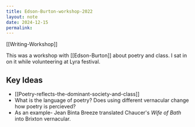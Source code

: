 ```yaml
---
title: Edson-Burton-workshop-2022
layout: note
date: 2024-12-15
permalink:
---
```


[[Writing-Workshop]]

This was a workshop with [[Edson-Burton]]  about poetry and class. I sat in on it while volunteering at Lyra festival. 

## Key Ideas

-  [[Poetry-reflects-the-dominant-society-and-class]]
- What is the language of poetry? Does using different vernacular change how poetry is percieved? 
- As an example- Jean Binta Breeze translated Chaucer's *Wife of Bath* into  Brixton vernacular.



